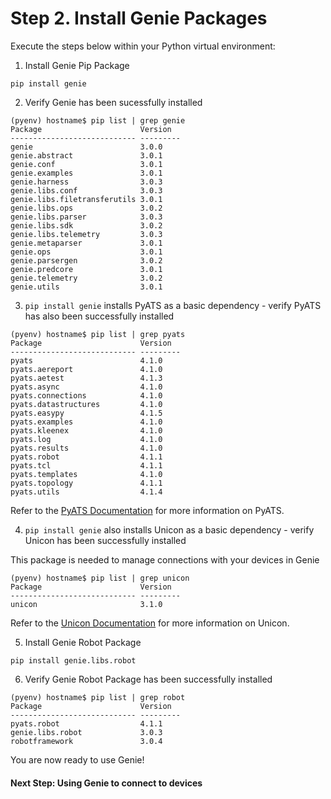 # Step 2. Install Genie Packages

Execute the steps below within your Python virtual environment:

1. Install Genie Pip Package

```
pip install genie
```

2. Verify Genie has been sucessfully installed

```
(pyenv) hostname$ pip list | grep genie
Package                      Version
---------------------------- ---------
genie                        3.0.0
genie.abstract               3.0.1
genie.conf                   3.0.1
genie.examples               3.0.1
genie.harness                3.0.3
genie.libs.conf              3.0.3
genie.libs.filetransferutils 3.0.1
genie.libs.ops               3.0.2
genie.libs.parser            3.0.3
genie.libs.sdk               3.0.2
genie.libs.telemetry         3.0.3
genie.metaparser             3.0.1
genie.ops                    3.0.1
genie.parsergen              3.0.2
genie.predcore               3.0.1
genie.telemetry              3.0.2
genie.utils                  3.0.1
```

3. `pip install genie` installs PyATS as a basic dependency - verify PyATS has also been successfully installed

```
(pyenv) hostname$ pip list | grep pyats
Package                      Version
---------------------------- ---------
pyats                        4.1.0
pyats.aereport               4.1.0
pyats.aetest                 4.1.3
pyats.async                  4.1.0
pyats.connections            4.1.0
pyats.datastructures         4.1.0
pyats.easypy                 4.1.5
pyats.examples               4.1.0
pyats.kleenex                4.1.0
pyats.log                    4.1.0
pyats.results                4.1.0
pyats.robot                  4.1.1
pyats.tcl                    4.1.1
pyats.templates              4.1.0
pyats.topology               4.1.1
pyats.utils                  4.1.4
```

Refer to the [PyATS Documentation](https://developer.cisco.com/docs/pyats/) for more information on PyATS.

4. `pip install genie` also installs Unicon as a basic dependency - verify Unicon has been successfully installed

This package is needed to manage connections with your devices in Genie

```
(pyenv) hostname$ pip list | grep unicon
Package                      Version
---------------------------- ---------
unicon                       3.1.0
```

Refer to the [Unicon Documentation](https://pubhub.devnetcloud.com/media/pyats-packages/docs/unicon/index.html) for more information on Unicon.

5. Install Genie Robot Package

```
pip install genie.libs.robot
```

6. Verify Genie Robot Package has been successfully installed

```
(pyenv) hostname$ pip list | grep robot
Package                      Version
---------------------------- ---------
pyats.robot                  4.1.1
genie.libs.robot             3.0.3
robotframework               3.0.4
```

You are now ready to use Genie!

#### Next Step: Using Genie to connect to devices

